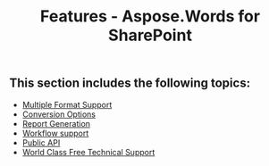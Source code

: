 ﻿---
title: Features - Aspose.Words for SharePoint
articleTitle: Features
linktitle: Features
description: "This guide describes features details of the Aspose.Words for SharePoint."
type: docs
weight: 30
url: /sharepoint/features/
---

## This section includes the following topics:

- [Multiple Format Support](/words/sharepoint/multiple-format-support/)
- [Conversion Options](/words/sharepoint/conversion-options/)
- [Report Generation](/words/sharepoint/report-generation/)
- [Workflow support](/words/sharepoint/workflow-support/)
- [Public API](/words/sharepoint/public-api/)
- [World Class Free Technical Support](/words/sharepoint/world-class-free-technical-support/)
